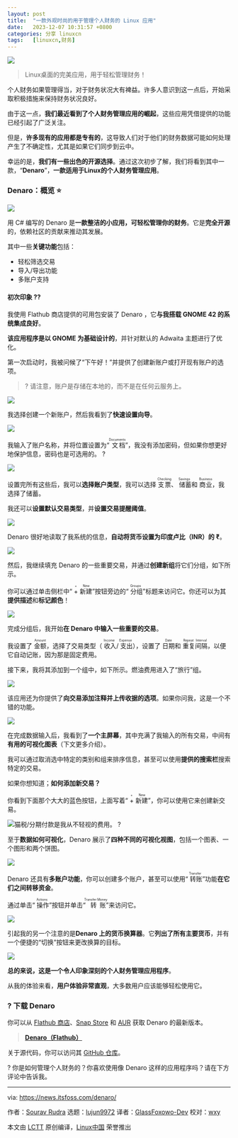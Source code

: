 ```yaml
---
layout: post
title:	"一款外观时尚的用于管理个人财务的 Linux 应用"
date:	2023-12-07 10:31:57 +0800 
categories:	分享 linuxcn 
tags:	[linuxcn,财务]
---
```



![](/Asserts/Images/album/202312/07/103124xo86aq504q6mkokg.jpg)



> 
> Linux桌面的完美应用，用于轻松管理财务！
> 
> 
> 


个人财务如果管理得当，对于财务状况大有裨益。许多人意识到这一点后，开始采取积极措施来保持财务状况良好。


由于这一点，**我们最近看到了个人财务管理应用的崛起**，这些应用凭借提供的功能已经引起了广泛关注。


但是，**许多现有的应用都是专有的**，这导致人们对于他们的财务数据可能如何处理产生了不确定性，尤其是如果它们同步到云中。


幸运的是，**我们有一些出色的开源选择**。通过这次初步了解，我们将看到其中一款，“**Denaro**”，**一款适用于Linux的个人财务管理应用**。


### Denaro：概览 ⭐


![](/Asserts/Images/album/202312/07/103158y0z08rdl7rks2k8r.png)


用 C# 编写的 Denaro 是**一款整洁的小应用，可轻松管理你的财务**。它是**完全开源**的，依赖社区的贡献来推动其发展。


其中一些**关键功能**包括：


* 轻松筛选交易
* 导入/导出功能
* 多账户支持


#### 初次印象 ?‍?


我使用 Flathub 商店提供的可用包安装了 Denaro ，它**与我搭载 GNOME 42 的系统集成良好**。


**该应用程序是以 GNOME 为基础设计的**，并针对默认的 Adwaita 主题进行了优化。


第一次启动时，我被问候了“下午好！”并提供了创建新账户或打开现有账户的选项。



> 
> ? 请注意，账户是存储在本地的，而不是在任何云服务上。
> 
> 
> 


![](/Asserts/Images/album/202312/07/103158vqglgcbdadbcdzc9.png)


我选择创建一个新账户，然后我看到了**快速设置向导**。


![](/Asserts/Images/album/202312/07/103159kw77u5pqwrwuaun8.png)


我输入了账户名称，并将位置设置为“<ruby> 文档 <rt>  Documents </rt></ruby>”，我没有添加密码，但如果你想更好地保护信息，密码也是可选用的。 ?


![](/Asserts/Images/album/202312/07/103159y7nyf4077meie2em.png)


设置完所有这些后，我可以**选择账户类型**，我可以选择 <ruby> 支票 <rt>  Checking </rt></ruby>、<ruby> 储蓄 <rt>  Savings </rt></ruby> 和 <ruby> 商业 <rt>  Business </rt></ruby>，我选择了储蓄。


我还可以**设置默认交易类型**，并**设置交易提醒阈值**。


![](/Asserts/Images/album/202312/07/103200ew5hwa5pwgbbwhdd.png)


Denaro 很好地读取了我系统的信息，**自动将货币设置为印度卢比（INR）的 ₹**。


![](/Asserts/Images/album/202312/07/103203c3f3yf370sdff8h7.png)


然后，我继续填充 Denaro 的一些重要交易，并通过**创建新组**将它们分组，如下所示。


你可以通过单击侧栏中“<ruby> + 新建 <rt>  + New </rt></ruby>”按钮旁边的“<ruby> 分组 <rt>  Groups </rt></ruby>”标题来访问它。你还可以为其**提供描述**和**标记颜色**！


![](/Asserts/Images/album/202312/07/103203u3bkhvnciul03060.png)


完成分组后，我开始**在 Denaro 中输入一些重要的交易**。


我设置了 <ruby> 金额 <rt>  Amount </rt></ruby>，选择了交易类型（<ruby> 收入 <rt>  Income </rt></ruby>/<ruby> 支出 <rt>  Expense </rt></ruby>），设置了 <ruby> 日期 <rt>  Date </rt></ruby> 和 <ruby> 重复间隔 <rt>  Repeat Interval </rt></ruby>，以便它自动记账，因为那是固定费用。


接下来，我将其添加到一个组中，如下所示。燃油费用进入了“旅行”组。


![](/Asserts/Images/album/202312/07/103204cmpilmgrah7wtyrf.png)


该应用还为你提供了**向交易添加注释并上传收据的选项**。如果你问我，这是一个不错的功能。


![](/Asserts/Images/album/202312/07/103205o8qaplz1nvj0p8v1.png)


在完成数据输入后，我看到了**一个主屏幕**，其中充满了我输入的所有交易，中间有**有用的可视化图表**（下文更多介绍）。


我可以通过取消选中特定的类别和组来排序信息，甚至可以使用**提供的搜索栏**搜索特定的交易。


如果你想知道；**如何添加新交易？**


你看到下面那个大大的蓝色按钮，上面写着“<ruby> + 新建 <rt>  + New </rt></ruby>”，你可以使用它来创建新交易。


![猫税/分期付款是我从不轻视的费用。 ?](/Asserts/Images/album/202312/07/103206xdfsk22eae6a7722.png)


至于**数据如何可视化**，Denaro 展示了**四种不同的可视化视图**，包括一个图表、一个图形和两个饼图。


![](/Asserts/Images/album/202312/07/103206nxgqqf510bwf2f5q.png)


Denaro 还具有**多账户功能**，你可以创建多个账户，甚至可以使用“<ruby> 转账 <rt>  Transfer </rt></ruby>”功能**在它们之间转移资金**。


通过单击“<ruby> 操作 <rt>  Actions </rt></ruby>”按钮并单击“<ruby> 转账 <rt>  Transfer Money </rt></ruby>”来访问它。


![](/Asserts/Images/album/202312/07/103207lnp0zrnrb00t3lzj.png)


引起我的另一个注意的是**Denaro 上的货币换算器**。它**列出了所有主要货币**，并有一个便捷的“切换”按钮来更改换算的目标。


![](/Asserts/Images/album/202312/07/103207gj9qfbxfm9qmjc9r.png)


**总的来说，这是一个令人印象深刻的个人财务管理应用程序**。


从我的体验来看，**用户体验非常直观**，大多数用户应该能够轻松使用它。


### ? 下载 Denaro


你可以从 [Flathub 商店](https://flathub.org/apps/org.nickvision.money)、[Snap Store](https://snapcraft.io/denaro) 和 [AUR](https://aur.archlinux.org/packages/denaro) 获取 Denaro 的最新版本。



> 
> **[Denaro（Flathub）](https://flathub.org/apps/org.nickvision.money)**
> 
> 
> 


关于源代码，你可以访问其 [GitHub 仓库](https://github.com/nickvisionapps/denaro)。


? 你是如何管理个人财务的？你喜欢使用像 Denaro 这样的应用程序吗？请在下方评论中告诉我。




---


via: <https://news.itsfoss.com/denaro/>


作者：[Sourav Rudra](https://news.itsfoss.com/author/sourav/) 选题：[lujun9972](https://github.com/lujun9972) 译者：[GlassFoxowo-Dev](https://github.com/GlassFoxowo-Dev) 校对：[wxy](https://github.com/wxy)


本文由 [LCTT](https://github.com/LCTT/TranslateProject) 原创编译，[Linux中国](https://linux.cn/) 荣誉推出
